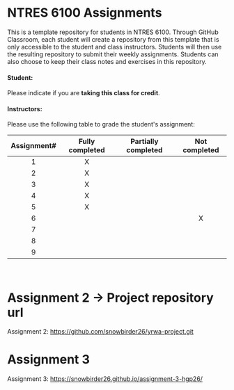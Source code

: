 # NTRES 6100 Assignments

This is a template repository for students in NTRES 6100. Through GitHub Classroom, each student will create a repository from this template that is only accessible to the student and class instructors. Students will then use the resulting repository to submit their weekly assignments. Students can also choose to keep their class notes and exercises in this repository. 

#### Student: 

Please indicate if you are **taking this class for credit**.
#### Instructors:

Please use the following table to grade the student's assignment:

Assignment#  |  Fully completed |  Partially completed  | Not completed |
| :--: | :--: | :--: | :--: |
1  |  X  |    |    |  
2  |  X  |    |    |  
3  | X   |    |    |  
4  |  X  |    |    |  
5  |  X  |    |    |  
6  |    |    |  X  |  
7  |    |    |    |  
8  |    |    |    |  
9  |    |    |    |  

<br>

# Assignment 2  ->  Project repository url
Assignment 2:  <https://github.com/snowbirder26/yrwa-project.git>

# Assignment 3
Assignment 3: <https://snowbirder26.github.io/assignment-3-hgp26/>
